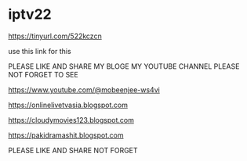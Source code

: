 # iptv22

https://tinyurl.com/522kczcn

use this link for this

PLEASE LIKE AND SHARE MY BLOGE MY YOUTUBE CHANNEL PLEASE NOT FORGET TO SEE

https://www.youtube.com/@mobeenjee-ws4vi

https://onlinelivetvasia.blogspot.com

https://cloudymovies123.blogspot.com

https://pakidramashit.blogspot.com

PLEASE LIKE AND SHARE NOT FORGET
